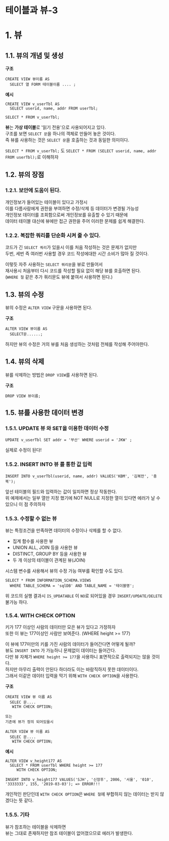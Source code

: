 테이블과 뷰-3
=======================
# 1. 뷰
## 1.1. 뷰의 개념 및 생성
**구조**
```
CREATE VIEW 뷰이름 AS 
  SELECT 열 FORM 테이블이름 .... ;
```  
**예시**
```
CREATE VIEW v_userTbl AS
  SELECT userid, name, addr FROM userTbl;

SELECT * FROM v_userTbl;
```
**뷰**는 **가상 테이블**로 '읽기 전용'으로 사용되어지고 있다.      
구조를 보면 ```SELECT 문```을 하나의 객체로 만들어 놓은 것이다.      
즉 뷰를 사용하는 것은 ```SELECT 문```을 호출하는 것과 동일한 의미이다.    
   
```SELECT * FROM v_userTbl;``` 도 ```SELECT * FROM (SELECT userid, name, addr FROM userTbl);```로 이해하자  
   
## 1.2. 뷰의 장점
### 1.2.1. 보안에 도움이 된다.   
개인정보가 들어있는 테이블이 있다고 가정시    
이를 다름사람에게 권한을 부여하면 수정/삭제 등 데이터가 변경될 가능성     
개인정보 데이터를 조회함으로써 개인정보를 유출할 수 있기 때문에    
데이터 테이블 대신에 뷰에만 접근 권한을 주어 이러한 문제를 쉽게 해결한다.  
  
### 1.2.2. 복잡한 쿼리를 단순화 시켜 줄 수 있다.
코드가 긴 ```SELECT 쿼리```가 있을시 이를 처음 작성하는 것은 문제가 없지만  
두번, 세번 즉 여러번 사용할 경우 코드 작성에대한 시간 소비가 많아 질 것이다.   
  
이렇듯 자주 사용하는 ```SELECT 쿼리문```을 뷰로 만들어서  
재사용시 처음부터 다시 코드를 작성할 필요 없이 해당 뷰를 호출하면 된다.  
(```WHERE 절``` 같은 추가 쿼리문도 뷰에 붙여서 사용하면 된다.)      

## 1.3. 뷰의 수정
뷰의 수정은 ```ALTER VIEW``` 구문을 사용하면 된다.
  
**구조**  
```
ALTER VIEW 뷰이름 AS
  SELECT문......;
```
하지만 뷰의 수정은 거의 뷰를 처음 생성하는 것처럼 전체를 작성해 주어야한다.  

## 1.4. 뷰의 삭제
뷰를 삭제하는 방법은 ```DROP VIEW```를 사용하면 된다.
  
**구조**
```
DROP VIEW 뷰이름;
```
  
## 1.5. 뷰를 사용한 데이터 변경
### 1.5.1. UPDATE 뷰 와 SET을 이용한 데이터 수정
```
UPDATE v_userTbl SET addr = '부산' WHERE userid = 'JKW' ;
```
실제로 수정이 된다!   
  
### 1.5.2. INSERT INTO 뷰 를 통한 값 입력
```
INSERT INTO v_userTbl(userid, name, addr) VALUES('KBM', '김복만', '충북');
```
앞선 테이블의 필드와 입력하는 값이 일치하면 정상 작동한다.  
위 예제에서는 일부 열만 지정 했기에 NOT NULL로 지정한 열이 있다면 에러가 날 수 있으니 이 점 주의하자

### 1.5.3. 수정할 수 없는 뷰 
뷰는 특정조건을 만족하면 데이터의 수정이나 삭제를 할 수 없다.   
    
* 집계 함수를 사용한 뷰   
* UNION ALL, JOIN 등을 사용한 뷰  
* DISTINCT, GROUP BY 등을 사용한 뷰   
* 두 개 이상의 테이블이 관계된 뷰(JOIN) 
  
시스템 변수를 사용해서 뷰의 수정 가능 여부를 확인할 수도 있다.
```
SELECT * FROM INFORMATION_SCHEMA.VIEWS
  WHERE TABLE_SCHEMA = 'sqlDB' AND TABLE_NAME = '테이블명';
```
위 코드의 실행 결과시 ```IS_UPDATABLE``` 이 ```NO```로 되어있을 경우 ```INSERT/UPDATE/DELETE``` 불가능 하다.

### 1.5.4. WITH CHECK OPTION
키가 177 이상인 사람의 데이터만 모은 뷰가 있다고 가정하자          
또한 이 뷰는 177이상인 사람만 보여준다. (WHERE height >= 177)       
    
이 뷰에 177미만의 키를 가진 사람의 데이터가 들어간다면 어떻게 될까?   
뷰도 ```INSERT INTO``` 가 가능하니 문제없이 데이터는 들어간다.    
다만 뷰 자체가 ```WHERE height >= 177```을 사용하니 표면적으로 출력되지는 않을 것이다.    
하지만 아무리 출력이 안된다 하더라도 이는 바람직하지 못한 데이터이다.    
그래서 이같은 데이터 입력을 막기 위해 ```WITH CHECK OPTION```을 사용한다.   

**구조**
```
CREATE VIEW 뷰 이름 AS 
  SELEC 문....
   WITH CHECK OPTION;
   
또는 
기존에 뷰가 정의 되어있을시

ALTER VIEW 뷰 이름 AS 
  SELEC 문....
   WITH CHECK OPTION;
```
**예시**
```
ALTER VIEW v_height177 AS
  SELECT * FROM userTbl WHERE height >= 177
     WITH CHECK OPTION;

INSERT INTO v_height177 VALUES('SJH', '신장후', 2006, '서울', '010', '3333333', 155, '2019-03-03'); => ERROR!!!
```
개인적인 판단인데 ```WITH CHECK OPTION```은 ```WHERE 절```에 부합하지 않는 데이터는 받지 않겠다는 뜻 같다.  
### 1.5.5. 기타
뷰가 참조하는 테이블을 삭제하면   
뷰는 그대로 존재하지만 참조 테이블이 없어졌으므로 에러가 발생한다.  
